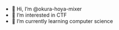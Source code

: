 - 👋 Hi, I’m @okura-hoya-mixer
- 👀 I’m interested in CTF
- 🌱 I’m currently learning computer science

<!---
okura-hoya-mixer/okura-hoya-mixer is a ✨ special ✨ repository because its `README.md` (this file) appears on your GitHub profile.
You can click the Preview link to take a look at your changes.
--->
